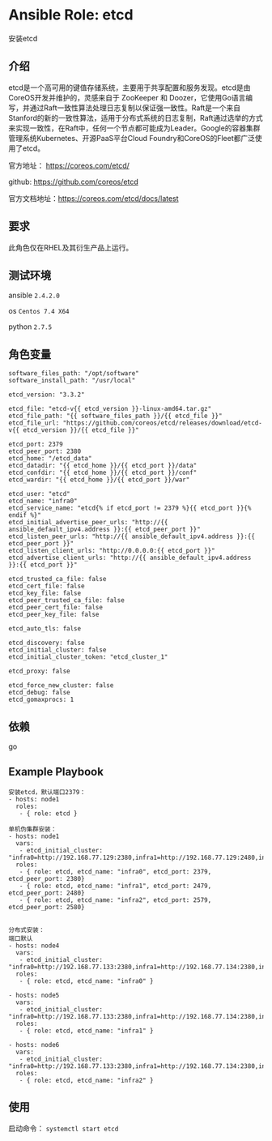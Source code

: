 # Ansible Role: etcd

安装etcd

## 介绍
etcd是一个高可用的键值存储系统，主要用于共享配置和服务发现。etcd是由CoreOS开发并维护的，灵感来自于 ZooKeeper 和 Doozer，它使用Go语言编写，并通过Raft一致性算法处理日志复制以保证强一致性。Raft是一个来自Stanford的新的一致性算法，适用于分布式系统的日志复制，Raft通过选举的方式来实现一致性，在Raft中，任何一个节点都可能成为Leader。Google的容器集群管理系统Kubernetes、开源PaaS平台Cloud Foundry和CoreOS的Fleet都广泛使用了etcd。

官方地址： https://coreos.com/etcd/

github: https://github.com/coreos/etcd

官方文档地址：https://coreos.com/etcd/docs/latest

## 要求

此角色仅在RHEL及其衍生产品上运行。

## 测试环境

ansible `2.4.2.0`

os `Centos 7.4 X64`

python `2.7.5`

## 角色变量
    software_files_path: "/opt/software"
    software_install_path: "/usr/local"

    etcd_version: "3.3.2"

    etcd_file: "etcd-v{{ etcd_version }}-linux-amd64.tar.gz"
    etcd_file_path: "{{ software_files_path }}/{{ etcd_file }}"
    etcd_file_url: "https://github.com/coreos/etcd/releases/download/etcd-v{{ etcd_version }}/{{ etcd_file }}"

    etcd_port: 2379
    etcd_peer_port: 2380
    etcd_home: "/etcd_data"
    etcd_datadir: "{{ etcd_home }}/{{ etcd_port }}/data"
    etcd_confdir: "{{ etcd_home }}/{{ etcd_port }}/conf"
    etcd_wardir: "{{ etcd_home }}/{{ etcd_port }}/war"

    etcd_user: "etcd"
    etcd_name: "infra0"
    etcd_service_name: "etcd{% if etcd_port != 2379 %}{{ etcd_port }}{% endif %}"
    etcd_initial_advertise_peer_urls: "http://{{ ansible_default_ipv4.address }}:{{ etcd_peer_port }}"
    etcd_listen_peer_urls: "http://{{ ansible_default_ipv4.address }}:{{ etcd_peer_port }}"
    etcd_listen_client_urls: "http://0.0.0.0:{{ etcd_port }}"
    etcd_advertise_client_urls: "http://{{ ansible_default_ipv4.address }}:{{ etcd_port }}"

    etcd_trusted_ca_file: false
    etcd_cert_file: false
    etcd_key_file: false
    etcd_peer_trusted_ca_file: false
    etcd_peer_cert_file: false
    etcd_peer_key_file: false

    etcd_auto_tls: false

    etcd_discovery: false
    etcd_initial_cluster: false
    etcd_initial_cluster_token: "etcd_cluster_1"

    etcd_proxy: false

    etcd_force_new_cluster: false
    etcd_debug: false
    etcd_gomaxprocs: 1

## 依赖

go

## Example Playbook

    安装etcd，默认端口2379：
    - hosts: node1
      roles:
       - { role: etcd }

    单机伪集群安装：
    - hosts: node1
      vars:
       - etcd_initial_cluster: "infra0=http://192.168.77.129:2380,infra1=http://192.168.77.129:2480,infra2=http://192.168.77.129:2580"
      roles:
       - { role: etcd, etcd_name: "infra0", etcd_port: 2379, etcd_peer_port: 2380}
       - { role: etcd, etcd_name: "infra1", etcd_port: 2479, etcd_peer_port: 2480}
       - { role: etcd, etcd_name: "infra2", etcd_port: 2579, etcd_peer_port: 2580}


    分布式安装：
    端口默认
    - hosts: node4
      vars:
       - etcd_initial_cluster: "infra0=http://192.168.77.133:2380,infra1=http://192.168.77.134:2380,infra2=http://192.168.77.135:2380"
      roles:
       - { role: etcd, etcd_name: "infra0" }
    
    - hosts: node5
      vars:
       - etcd_initial_cluster: "infra0=http://192.168.77.133:2380,infra1=http://192.168.77.134:2380,infra2=http://192.168.77.135:2380"
      roles:
       - { role: etcd, etcd_name: "infra1" }
       
    - hosts: node6
      vars:
       - etcd_initial_cluster: "infra0=http://192.168.77.133:2380,infra1=http://192.168.77.134:2380,infra2=http://192.168.77.135:2380"
      roles:
       - { role: etcd, etcd_name: "infra2" }
    
## 使用
    
启动命令： `systemctl start etcd`
